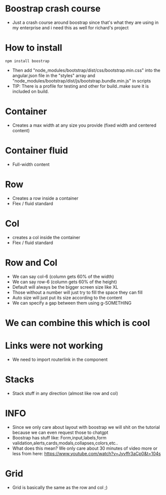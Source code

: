 # Boostrap crash course
- Just a crash course around boostrap since that's what they are using in my enterprise and i need this as well for richard's project

# How to install
```
npm install boostrap
```
- Then add "node_modules/bootstrap/dist/css/bootstrap.min.css" into the angular.json file in the "styles" array
and "node_modules/bootstrap/dist/js/bootstrap.bundle.min.js" in scripts
- TIP: There is a profile for testing and other for build..make sure it is included on build.
# Container
- Creates a max width at any size you provide (fixed width and centered content)
# Container fluid
- Full-width content
# Row
- Creates a row inside a container
- Flex / fluid standard 
# Col
- creates a col inside the container
- Flex / fluid standard
# Row and Col
- We can say col-6 (column gets 60% of the width)
- We can say row-6 (column gets 60% of the height)
- Default will always be the bigger screen size like XL
- Those without a number will just try to fill the space they can fill
- Auto size will just put its size according to the content
- We can specify a gap between them using g-SOMETHING
# We can combine this which is cool

# Links were not working
- We need to import routerlink in the component

# Stacks
- Stack stuff in any direction (almost like row and col)

# INFO
- Since we only care about layout with boostrap we will shit on the tutorial because we can even request those to chatgpt
- Boostrap has stuff like: Form,input,labels,form validation,alerts,cards,modals,collapses,colors,etc..
- What does this mean? We only care about 30 minutes of video more or less from here: https://www.youtube.com/watch?v=Jyvffr3aCp0&t=104s

# Grid
- Grid is basically the same as the row and col ;) 

